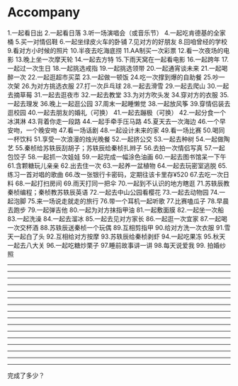 # Accompany

1.一起看日出
2.一起看日落
3.听一场演唱会（或音乐节）
4.一起吃肯德基的全家桶
5.买一对情侣鞋
6.一起坐绿皮火车的卧铺
7.见对方的好朋友
8.回咱曾经的学校
9.看对方小时候的照片
10.半夜去吃海底捞
11.AA制买一次彩票
12.看一次夜场的电影
13.晚上坐一次摩天轮
14.一起去方特
15.下雨天窝在一起看电影
16.一起跨年
17.一起过一次生日
18.一起挑选戒指
19.一起挑选领带
20.一起通宵谈未来
21.一起喝醉一次
22.一起逛超市买菜
23.一起做一顿饭
24.吃一次撑到爆的自助餐
25.吵一次架
26.为对方挑选衣服
27.打一次乒乓球
28.一起去滑雪
29.一起去爬山
30.一起去摘草莓
31.一起去逛夜市
32.一起去教堂
33.为对方吹头发
34.穿对方的衣服
35.一起去理发
36.晚上一起逛公园
37.周末一起睡懒觉
38.一起放风筝
39.穿情侣装去逛校园
40.一起去朋友的婚礼（可换）
41.一起去蹦极（可换）
42.一起分食一个冰淇淋
43.背着你走一段路
44.一起手牵手压马路
45.夏天去一次海边
46.一个早安吻，一个晚安吻
47.看一场话剧
48.一起设计未来的家
49.看一场比赛
50.喝同一杯饮料
51.享受一次浪漫的烛光晚餐
52.一起挤公交
53.一起去种树
54.一起做陶艺
55.秦桢给苏轶辰刮胡子；苏轶辰给秦桢扎辫子
56.去拍一次情侣写真
57.一起包饺子
58.一起抓一次娃娃
59.一起完成一幅涂色油画
60.一起去图书馆呆一下午
61.含颗糖玩儿亲亲
62.出去住一次
63.一起养一盆植物
64.一起去玩密室逃脱
65.练习一首对唱的歌曲
66.改一张银行卡密码，定期往该卡里存¥520
67.去吃一次日料
68.一起打扫房间
69.雨天打同一把伞
70.一起到不认识的地方瞎逛
71.苏轶辰教秦桢编程；秦桢教苏轶辰英语
72.一起去中山公园看樱花
73.一起去动物园
74.一起泡脚
75.来一场说走就走的旅行
76.带一个耳机一起听歌
77.比赛嗑瓜子
78.早晨去跑步
79.一起弹吉他
80.一起为对方抹指甲油
81.一起敷面膜
82.一起坐一次船
83.一起洗澡
84.一起去溜冰
85.一起去见对方家长
86.一起逛一次宜家
87.一起喝一次交杯酒
88.苏轶辰送秦桢一个玩偶
89.互相剪指甲
90.给对方洗一次衣服
91.雪天一起白了头
92.互相给对方按摩
93.苏轶辰给秦桢剥虾
94.一起吃果冻
95.秋天一起去八大关
96.一起吃糖炒栗子
97.睡前故事讲一讲
98.每天说爱我
99. 拍婚纱照



**************************************************************************************************************************
**************************************************************************************************************************
*****   *************    **************    ************           ****           *****  **********  **********   ********* 
*****  *   ********  *   *************  **  ***********  ********  ***  ********  *****  ********  ***********   ********* 
*****  ***  ******  ***  ************  ****  **********  ********  ***  ********  ******  ******  ************   ********* 
*****  *****  ***  ****  ***********  *******  ********  *******  ****  *******  ********  ****  *************   ********* 
*****  ******  *  *****  **********             *******  *****  ******  *****  ***********  **  **************   ********* 
*****  *******   ******  *********  ***********  ******        *******        *************    ***************   ********* 
*****  ****************  ********  *************  *****  *****  ******  *****  *************  ****************   *********
*****  ****************  *******  ***************  ****  ******  *****  ******  ************  ****************   ********* 
*****  ****************  ******  *****************  ***  *******  ****  *******  ***********  **************************** 
*****  ****************  *****  *******************  **  ********  ***  ********  **********  ****************   ********* 
*****  ****************  ****  *********************  *  *********  **  *********  *********  ****************   ********* 
**************************************************************************************************************************
**************************************************************************************************************************
**************************************************************************************************************************
完成了多少？
